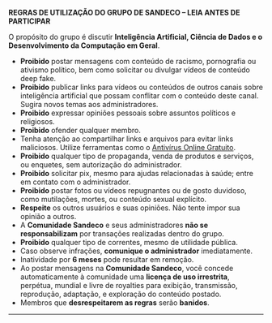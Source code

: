 **REGRAS DE UTILIZAÇÃO DO GRUPO DE SANDECO – LEIA ANTES DE PARTICIPAR**

O propósito do grupo é discutir **Inteligência Artificial, Ciência de Dados e o Desenvolvimento da Computação em Geral**.

- **Proibido** postar mensagens com conteúdo de racismo, pornografia ou ativismo político, bem como solicitar ou divulgar vídeos de conteúdo deep fake.
- **Proibido** publicar links para vídeos ou conteúdos de outros canais sobre inteligência artificial que possam conflitar com o conteúdo deste canal. Sugira novos temas aos administradores.
- **Proibido** expressar opiniões pessoais sobre assuntos políticos e religiosos.
- **Proibido** ofender qualquer membro.
- Tenha atenção ao compartilhar links e arquivos para evitar links maliciosos. Utilize ferramentas como o [Antivírus Online Gratuito](https://www.virustotal.com).
- **Proibido** qualquer tipo de propaganda, venda de produtos e serviços, ou enquetes, sem autorização do administrador.
- **Proibido** solicitar pix, mesmo para ajudas relacionadas à saúde; entre em contato com o administrador.
- **Proibido** postar fotos ou vídeos repugnantes ou de gosto duvidoso, como mutilações, mortes, ou conteúdo sexual explícito.
- **Respeite** os outros usuários e suas opiniões. Não tente impor sua opinião a outros.
- A **Comunidade Sandeco** e seus administradores **não se responsabilizam** por transações realizadas dentro do grupo.
- **Proibido** qualquer tipo de correntes, mesmo de utilidade pública.
- Caso observe infrações, **comunique o administrador** imediatamente.
- Inatividade por **6 meses** pode resultar em remoção.
- Ao postar mensagens na **Comunidade Sandeco**, você concede automaticamente à comunidade uma **licença de uso irrestrita**, perpétua, mundial e livre de royalties para exibição, transmissão, reprodução, adaptação, e exploração do conteúdo postado.
- Membros que **desrespeitarem as regras** serão **banidos**.

---
